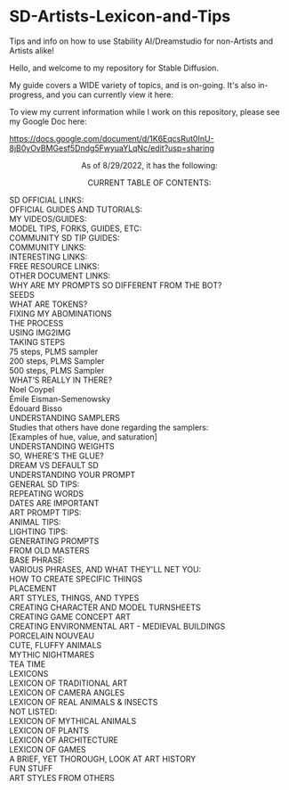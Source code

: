 # SD-Artists-Lexicon-and-Tips
Tips and info on how to use Stability AI/Dreamstudio for non-Artists and Artists alike!


Hello, and welcome to my repository for Stable Diffusion. 

My guide covers a WIDE variety of topics, and is on-going. It's also in-progress, and you can currently view it here:

To view my current information while I work on this repository, please see my Google Doc here:

https://docs.google.com/document/d/1K6EqcsRut0InU-8jB0yOvBMGesf5Dndg5FwyuaYLqNc/edit?usp=sharing

<p align="center">As of 8/29/2022, it has the following:

<p align="center">CURRENT TABLE OF CONTENTS:

SD OFFICIAL LINKS:<br>
OFFICIAL GUIDES AND TUTORIALS:	<br>
MY VIDEOS/GUIDES:	<br>
MODEL TIPS, FORKS, GUIDES, ETC:	<br>
COMMUNITY SD TIP GUIDES:	<br>
COMMUNITY LINKS:	<br>
INTERESTING LINKS:	<br>
FREE RESOURCE LINKS:	<br>
OTHER DOCUMENT LINKS:	<br>
WHY ARE MY PROMPTS SO DIFFERENT FROM THE BOT?	<br>
SEEDS<br>
WHAT ARE TOKENS?	<br>
FIXING MY ABOMINATIONS	<br>
THE PROCESS	<br>
USING IMG2IMG	<br>
TAKING STEPS	<br>
75 steps, PLMS sampler	<br>
200 steps, PLMS Sampler	<br>
500 steps, PLMS Sampler	<br>
WHAT’S REALLY IN THERE?	<br>
Noel Coypel	<br>
Émile Eisman-Semenowsky	<br>
Édouard Bisso	<br>
UNDERSTANDING SAMPLERS	<br>
Studies that others have done regarding the samplers:	<br>
[Examples of hue, value, and saturation]	<br>
UNDERSTANDING WEIGHTS	<br>
SO, WHERE’S THE GLUE?	<br>
DREAM VS DEFAULT SD	<br>
UNDERSTANDING YOUR PROMPT	<br>
GENERAL SD TIPS:	<br>
REPEATING WORDS	<br>
DATES ARE IMPORTANT	<br>
ART PROMPT TIPS:	<br>
ANIMAL TIPS:	<br>
LIGHTING TIPS:	<br>
GENERATING PROMPTS	<br>
FROM OLD MASTERS	<br>
BASE PHRASE:	<br>
VARIOUS PHRASES, AND WHAT THEY'LL NET YOU:	<br>
HOW TO CREATE SPECIFIC THINGS	<br>
PLACEMENT	<br>
ART STYLES, THINGS, AND TYPES	<br>
CREATING CHARACTER AND MODEL TURNSHEETS	<br>
CREATING GAME CONCEPT ART	<br>
CREATING ENVIRONMENTAL ART - MEDIEVAL BUILDINGS	<br>
PORCELAIN NOUVEAU	<br>
CUTE, FLUFFY ANIMALS	<br>
MYTHIC NIGHTMARES	<br>
TEA TIME	<br>
LEXICONS	<br>
LEXICON OF TRADITIONAL ART	<br>
LEXICON OF CAMERA ANGLES	<br>
LEXICON OF REAL ANIMALS & INSECTS	<br>
NOT LISTED:	<br>
LEXICON OF MYTHICAL ANIMALS	<br>
LEXICON OF PLANTS	<br>
LEXICON OF ARCHITECTURE	<br>
LEXICON OF GAMES	<br>
A BRIEF, YET THOROUGH, LOOK AT ART HISTORY	<br>
FUN STUFF	<br>
ART STYLES FROM OTHERS	<br>
